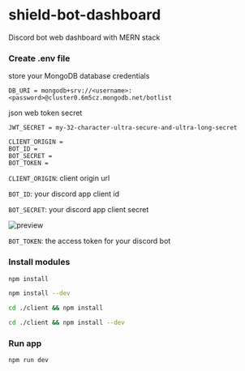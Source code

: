 # shield-bot-dashboard

Discord bot web dashboard with MERN stack

### Create .env file

store your MongoDB database credentials

```
DB_URI = mongodb+srv://<username>:<password>@cluster0.6m5cz.mongodb.net/botlist
```

json web token secret

```
JWT_SECRET = my-32-character-ultra-secure-and-ultra-long-secret
```

```
CLIENT_ORIGIN =
BOT_ID = 
BOT_SECRET = 
BOT_TOKEN =
```
`CLIENT_ORIGIN`: client origin url

`BOT_ID`: your discord app client id

`BOT_SECRET`: your discord app client secret

![preview](https://i.postimg.cc/K8tVxHF8/Screenshot-2022-02-20-162158.png)

`BOT_TOKEN`: the access token for your discord bot

### Install modules

```bash
npm install
```

```bash
npm install --dev
```

```bash
cd ./client && npm install
```

```bash
cd ./client && npm install --dev
```

### Run app

```bash
npm run dev
```
